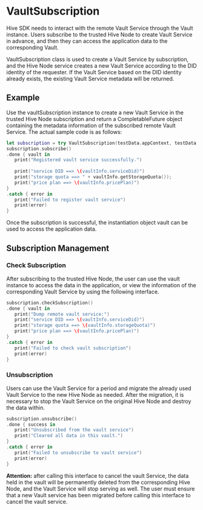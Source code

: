 # VaultSubscription

Hive SDK needs to interact with the remote Vault Service through the Vault instance. Users subscribe to the trusted Hive Node to create Vault Service in advance, and then they can access the application data to the corresponding Vault.

VaultSubscription class is used to create a Vault Service by subscription, and the Hive Node service creates a new Vault Service according to the DID identity of the requester. If the Vault Service based on the DID identity already exists, the existing Vault Service metadata will be returned.

## Example

Use the vaultSubscription instance to create a new Vault Service in the trusted Hive Node subscription and return a CompletableFuture object containing the metadata information of the subscribed remote Vault Service. The actual sample code is as follows:

```swift
let subscription = try VaultSubscription(testData.appContext, testData.providerAddress)
subscription.subscribe()
.done { vault in
   print("Registered vault service successfully.")
   
   print("service DID ==> \(vaultInfo.serviceDid)")
   print("storage quota ==> " + vaultInfo.getStorageQuota());
   print("price plan ==> \(vaultInfo.pricePlan)")
}
.catch { error in
   print("Failed to register vault service")
   print(error)
}
```

Once the subscription is successful, the instantiation object vault can be used to access the application data.

## Subscription Management

### Check Subscription

After subscribing to the trusted Hive Node, the user can use the vault instance to access the data in the application, or view the information of the corresponding Vault Service by using the following interface.

```swift
subscription.checkSubscription()
.done { vault in
   print("Dump remote vault service:")
   print("service DID ==> \(vaultInfo.serviceDid)")
   print("storage quota ==> \(vaultInfo.storageQuota)")
   print("price plan ==> \(vaultInfo.pricePlan)")
}
.catch { error in
   print("Failed to check vault subscription")
   print(error)
}
```

### Unsubscription

Users can use the Vault Service for a period and migrate the already used Vault Service to the new Hive Node as needed. After the migration, it is necessary to stop the Vault Service on the original Hive Node and destroy the data within.

```swift
subscription.unsubscribe()
.done { success in
   print("Unsubscribed from the vault service")
   print("Cleared all data in this vault.")
}
.catch { error in
   print("Failed to unsubscribe to vault service")
   print(error)
}
```

**Attention:** after calling this interface to cancel the vault Service, the data held in the vault will be permanently deleted from the corresponding Hive Node, and the Vault Service will stop serving as well. The user must ensure that a new Vault service has been migrated before calling this interface to cancel the vault service.
